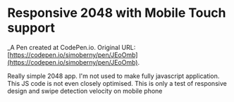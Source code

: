 # Responsive 2048 with Mobile Touch support
 _A Pen created at CodePen.io. Original URL: [https://codepen.io/simoberny/pen/JEoOmb](https://codepen.io/simoberny/pen/JEoOmb).

 Really simple 2048 app. I'm not used to make fully javascript application. 
This JS code is not even closely optimised. 
This is only a test of responsive design and swipe detection velocity on mobile phone